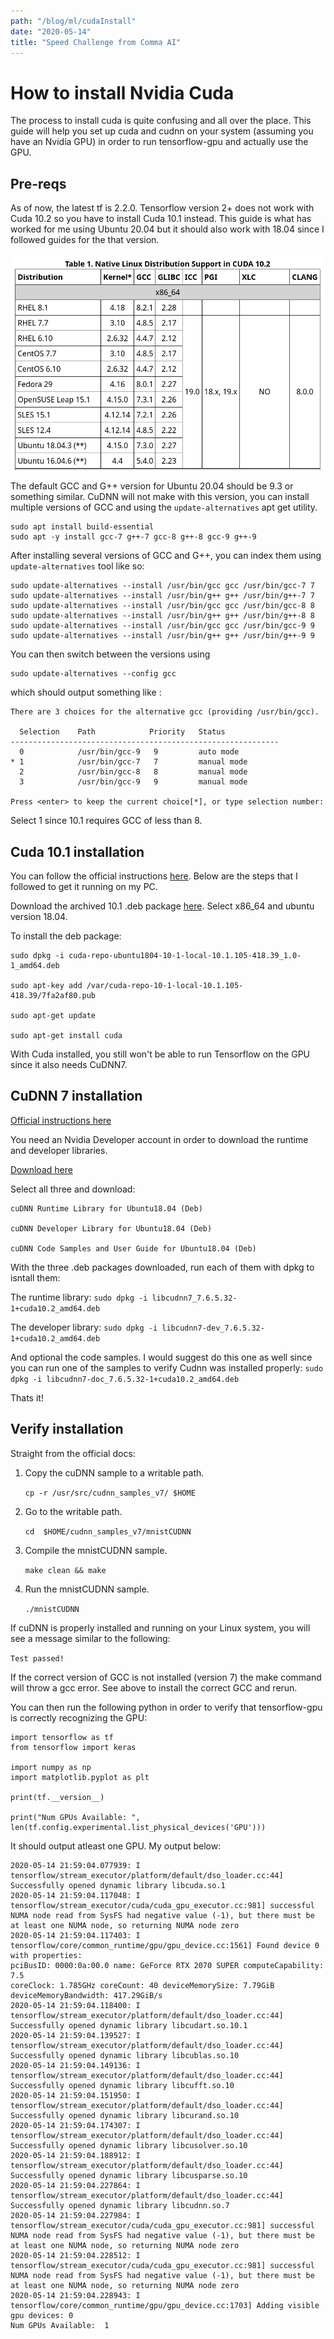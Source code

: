 ```yaml
---
path: "/blog/ml/cudaInstall"
date: "2020-05-14"
title: "Speed Challenge from Comma AI"
---
```


# How to install Nvidia Cuda

The process to install cuda is quite confusing and all over the place. This guide will help you set up cuda and cudnn on your system (assuming you have an Nvidia GPU) in order to run tensorflow-gpu and actually use the GPU.

## Pre-reqs

As of now, the latest tf is 2.2.0. Tensorflow version 2+ does not work with Cuda 10.2 so you have to install Cuda 10.1 instead. This guide is what has worked for me using Ubuntu 20.04 but it should also work with 18.04 since I followed guides for the that version. 

![Cuda Versions](../images/cudaLinuxKernelSupport.png)

The default GCC and G++ version for Ubuntu 20.04 should be 9.3 or something similar. CuDNN will not make with this version, you can install multiple versions of GCC and using the `update-alternatives` apt get utility. 

```
sudo apt install build-essential
sudo apt -y install gcc-7 g++-7 gcc-8 g++-8 gcc-9 g++-9
```

After installing several versions of GCC and G++, you can index them using `update-alternatives` tool like so:

```
sudo update-alternatives --install /usr/bin/gcc gcc /usr/bin/gcc-7 7
sudo update-alternatives --install /usr/bin/g++ g++ /usr/bin/g++-7 7
sudo update-alternatives --install /usr/bin/gcc gcc /usr/bin/gcc-8 8
sudo update-alternatives --install /usr/bin/g++ g++ /usr/bin/g++-8 8
sudo update-alternatives --install /usr/bin/gcc gcc /usr/bin/gcc-9 9
sudo update-alternatives --install /usr/bin/g++ g++ /usr/bin/g++-9 9
```

You can then switch between the versions using 
```
sudo update-alternatives --config gcc
```

which should output something like :

```
There are 3 choices for the alternative gcc (providing /usr/bin/gcc).

  Selection    Path            Priority   Status
------------------------------------------------------------
  0            /usr/bin/gcc-9   9         auto mode
* 1            /usr/bin/gcc-7   7         manual mode
  2            /usr/bin/gcc-8   8         manual mode
  3            /usr/bin/gcc-9   9         manual mode

Press <enter> to keep the current choice[*], or type selection number:
```

Select 1 since 10.1 requires GCC of less than 8.

## Cuda 10.1 installation

You can follow the official instructions [here](https://docs.nvidia.com/cuda/cuda-installation-guide-linux/). Below are the steps that I followed to get it running on my PC.

Download the archived 10.1 .deb package [here](https://developer.nvidia.com/cuda-10.1-download-archive-base). Select x86_64 and ubuntu version 18.04. 


To install the deb package:
```
sudo dpkg -i cuda-repo-ubuntu1804-10-1-local-10.1.105-418.39_1.0-1_amd64.deb

sudo apt-key add /var/cuda-repo-10-1-local-10.1.105-418.39/7fa2af80.pub

sudo apt-get update

sudo apt-get install cuda
```

With Cuda installed, you still won't be able to run Tensorflow on the GPU since it also needs CuDNN7.

## CuDNN 7 installation

[Official instructions here](https://docs.nvidia.com/deeplearning/sdk/cudnn-install/index.html#installlinux)

You need an Nvidia Developer account in order to download the runtime and developer libraries.

[Download here](https://developer.nvidia.com/rdp/cudnn-download)

Select all three and download:

```
cuDNN Runtime Library for Ubuntu18.04 (Deb)

cuDNN Developer Library for Ubuntu18.04 (Deb)

cuDNN Code Samples and User Guide for Ubuntu18.04 (Deb)
```

With the three .deb packages downloaded, run each of them with dpkg to isntall them:

The runtime library: 
`sudo dpkg -i libcudnn7_7.6.5.32-1+cuda10.2_amd64.deb`

The developer library:
`sudo dpkg -i libcudnn7-dev_7.6.5.32-1+cuda10.2_amd64.deb`

And optional the code samples. I would suggest do this one as well since you can run one of the samples to verify Cudnn was installed properly:
`sudo dpkg -i libcudnn7-doc_7.6.5.32-1+cuda10.2_amd64.deb`

Thats it!

## Verify installation

Straight from the official docs:

1. Copy the cuDNN sample to a writable path.

    `cp -r /usr/src/cudnn_samples_v7/ $HOME`

2. Go to the writable path.

    `cd  $HOME/cudnn_samples_v7/mnistCUDNN`

3. Compile the mnistCUDNN sample.

    `make clean && make`

4. Run the mnistCUDNN sample.

    `./mnistCUDNN`

If cuDNN is properly installed and running on your Linux system, you will see a message similar to the following:

`Test passed!`

If the correct version of GCC is not installed (version 7) the make command will throw a gcc error. See above to install the correct GCC and rerun.

You can then run the following python in order to verify that tensorflow-gpu is correctly recognizing the GPU:

```
import tensorflow as tf
from tensorflow import keras

import numpy as np
import matplotlib.pyplot as plt

print(tf.__version__)

print("Num GPUs Available: ", len(tf.config.experimental.list_physical_devices('GPU')))
```

It should output atleast one GPU. My output below:

```2.2.0
2020-05-14 21:59:04.077939: I tensorflow/stream_executor/platform/default/dso_loader.cc:44] Successfully opened dynamic library libcuda.so.1
2020-05-14 21:59:04.117048: I tensorflow/stream_executor/cuda/cuda_gpu_executor.cc:981] successful NUMA node read from SysFS had negative value (-1), but there must be at least one NUMA node, so returning NUMA node zero
2020-05-14 21:59:04.117403: I tensorflow/core/common_runtime/gpu/gpu_device.cc:1561] Found device 0 with properties: 
pciBusID: 0000:0a:00.0 name: GeForce RTX 2070 SUPER computeCapability: 7.5
coreClock: 1.785GHz coreCount: 40 deviceMemorySize: 7.79GiB deviceMemoryBandwidth: 417.29GiB/s
2020-05-14 21:59:04.118400: I tensorflow/stream_executor/platform/default/dso_loader.cc:44] Successfully opened dynamic library libcudart.so.10.1
2020-05-14 21:59:04.139527: I tensorflow/stream_executor/platform/default/dso_loader.cc:44] Successfully opened dynamic library libcublas.so.10
2020-05-14 21:59:04.149136: I tensorflow/stream_executor/platform/default/dso_loader.cc:44] Successfully opened dynamic library libcufft.so.10
2020-05-14 21:59:04.151950: I tensorflow/stream_executor/platform/default/dso_loader.cc:44] Successfully opened dynamic library libcurand.so.10
2020-05-14 21:59:04.174307: I tensorflow/stream_executor/platform/default/dso_loader.cc:44] Successfully opened dynamic library libcusolver.so.10
2020-05-14 21:59:04.188912: I tensorflow/stream_executor/platform/default/dso_loader.cc:44] Successfully opened dynamic library libcusparse.so.10
2020-05-14 21:59:04.227864: I tensorflow/stream_executor/platform/default/dso_loader.cc:44] Successfully opened dynamic library libcudnn.so.7
2020-05-14 21:59:04.227984: I tensorflow/stream_executor/cuda/cuda_gpu_executor.cc:981] successful NUMA node read from SysFS had negative value (-1), but there must be at least one NUMA node, so returning NUMA node zero
2020-05-14 21:59:04.228512: I tensorflow/stream_executor/cuda/cuda_gpu_executor.cc:981] successful NUMA node read from SysFS had negative value (-1), but there must be at least one NUMA node, so returning NUMA node zero
2020-05-14 21:59:04.228943: I tensorflow/core/common_runtime/gpu/gpu_device.cc:1703] Adding visible gpu devices: 0
Num GPUs Available:  1
```
